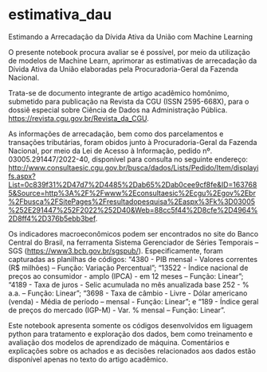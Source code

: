 # estimativa_dau
Estimando a Arrecadação da Dívida Ativa da União com Machine Learning

O presente notebook procura avaliar se é possível, por meio da utilização de modelos de Machine Learn, aprimorar as estimativas de arrecadação da Dívida Ativa da União elaboradas pela Procuradoria-Geral da Fazenda Nacional.

Trata-se de documento integrante de artigo acadêmico homônimo, submetido para publicação na Revista da CGU (ISSN 2595-668X), para o dossiê especial sobre Ciência de Dados na Administração Pública. https://revista.cgu.gov.br/Revista_da_CGU.

As informações de arrecadação, bem como dos parcelamentos e transações tributárias, foram obidos junto à Procuradoria-Geral da Fazenda Nacional, por meio da Lei de Acesso à Informação, pedido nº. 03005.291447/2022-40, disponível para consulta no seguinte endereço: http://www.consultaesic.cgu.gov.br/busca/dados/Lists/Pedido/Item/displayifs.aspx?List=0c839f31%2D47d7%2D4485%2Dab65%2Dab0cee9cf8fe&ID=1637685&Source=http%3A%2F%2Fwww%2Econsultaesic%2Ecgu%2Egov%2Ebr%2Fbusca%2FSitePages%2Fresultadopesquisa%2Easpx%3Fk%3D03005%252E291447%252F2022%252D40&Web=88cc5f44%2D8cfe%2D4964%2D8ff4%2D376b5ebb3bef.

Os indicadores macroeconômicos podem ser encontrados no site do Banco Central do Brasil, na ferramenta Sistema Gerenciador de Séries Temporais – SGS (https://www3.bcb.gov.br/sgspub/). Especificamente, foram capturadas as planilhas de códigos: “4380 - PIB mensal - Valores correntes (R$ milhões) – Função: Variação Percentual”; “13522 - Índice nacional de preços ao consumidor - amplo (IPCA) - em 12 meses – Função: Linear”; “4189 - Taxa de juros - Selic acumulada no mês anualizada base 252 - % a.a. – Função: Linear”; “3698 - Taxa de câmbio - Livre - Dólar americano (venda) - Média de período – mensal - Função: Linear”; e “189 - Índice geral de preços do mercado (IGP-M) - Var. % mensal – Função: Linear”.

Este notebook apresenta somente os códigos desenvolvidos em liguagem python para tratamento e exploração dos dados, bem como treinamento e avaliação dos modelos de aprendizado de máquina. Comentários e explicações sobre os achados e as decisões relacionados aos dados estão disponível apenas no texto do artigo acadêmico.
